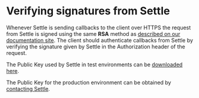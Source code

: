 # Verifying signatures from Settle

Whenever Settle is sending callbacks to the client over HTTPS the request from Settle is signed using the same **RSA** method as [described on our documentation site](https://settle.dev/api/guides/introduction/authentication/). The client should authenticate callbacks from Settle by verifying the signature given by Settle in the Authorization header of the request.

The Public Key used by Settle in test environments can be [downloaded here](https://raw.githubusercontent.com/SettleAPI/callback-verification/master/testserver-pub.pem).

The Public Key for the production environment can be obtained by [contacting Settle](https://settle.eu/contact/).